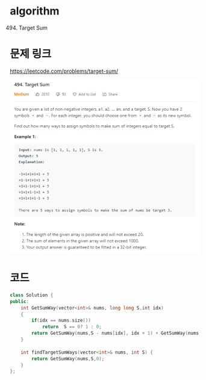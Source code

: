 ﻿# algorithm 
494. Target Sum
  
  
# 문제 링크  
https://leetcode.com/problems/target-sum/  

![title](https://github.com/jungmin3834/algorithm/blob/master/image/target-sum.png)

# 코드

```cpp
class Solution {
public:
    int GetSumWay(vector<int>& nums, long long S,int idx)
    {
        if(idx == nums.size())
            return  S == 0? 1 : 0;
        return GetSumWay(nums,S - nums[idx], idx + 1) + GetSumWay(nums,S + nums[idx], idx + 1);
    }
    
    int findTargetSumWays(vector<int>& nums, int S) {
        return GetSumWay(nums,S,0);
    }
};
```
